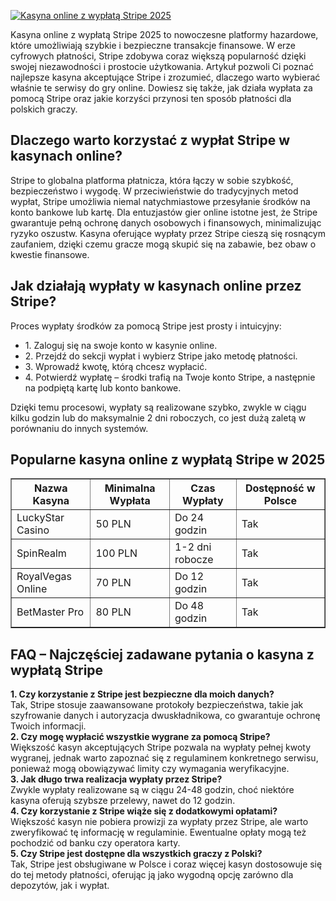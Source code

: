 [![Kasyna online z wypłatą Stripe 2025](https://123-caf.pages.dev/gitsignup.png)](https://vrmoo.ru/Bt82HjjY)

<div>Kasyna online z wypłatą Stripe 2025 to nowoczesne platformy hazardowe, które umożliwiają szybkie i bezpieczne transakcje finansowe. W erze cyfrowych płatności, Stripe zdobywa coraz większą popularność dzięki swojej niezawodności i prostocie użytkowania. Artykuł pozwoli Ci poznać najlepsze kasyna akceptujące Stripe i zrozumieć, dlaczego warto wybierać właśnie te serwisy do gry online. Dowiesz się także, jak działa wypłata za pomocą Stripe oraz jakie korzyści przynosi ten sposób płatności dla polskich graczy.</div>  <h2>Dlaczego warto korzystać z wypłat Stripe w kasynach online?</h2> <div>Stripe to globalna platforma płatnicza, która łączy w sobie szybkość, bezpieczeństwo i wygodę. W przeciwieństwie do tradycyjnych metod wypłat, Stripe umożliwia niemal natychmiastowe przesyłanie środków na konto bankowe lub kartę. Dla entuzjastów gier online istotne jest, że Stripe gwarantuje pełną ochronę danych osobowych i finansowych, minimalizując ryzyko oszustw. Kasyna oferujące wypłaty przez Stripe cieszą się rosnącym zaufaniem, dzięki czemu gracze mogą skupić się na zabawie, bez obaw o kwestie finansowe.</div>  <h2>Jak działają wypłaty w kasynach online przez Stripe?</h2> <div>Proces wypłaty środków za pomocą Stripe jest prosty i intuicyjny:</div> <ul>   <li>1. Zaloguj się na swoje konto w kasynie online.</li>   <li>2. Przejdź do sekcji wypłat i wybierz Stripe jako metodę płatności.</li>   <li>3. Wprowadź kwotę, którą chcesz wypłacić.</li>   <li>4. Potwierdź wypłatę – środki trafią na Twoje konto Stripe, a następnie na podpiętą kartę lub konto bankowe.</li> </ul> <div>Dzięki temu procesowi, wypłaty są realizowane szybko, zwykle w ciągu kilku godzin lub do maksymalnie 2 dni roboczych, co jest dużą zaletą w porównaniu do innych systemów.</div>  <h2>Popularne kasyna online z wypłatą Stripe w 2025</h2> <table border="1" cellpadding="8" cellspacing="0">   <thead>     <tr>       <th>Nazwa Kasyna</th>       <th>Minimalna Wypłata</th>       <th>Czas Wypłaty</th>       <th>Dostępność w Polsce</th>     </tr>   </thead>   <tbody>     <tr>       <td>LuckyStar Casino</td>       <td>50 PLN</td>       <td>Do 24 godzin</td>       <td>Tak</td>     </tr>     <tr>       <td>SpinRealm</td>       <td>100 PLN</td>       <td>1-2 dni robocze</td>       <td>Tak</td>     </tr>     <tr>       <td>RoyalVegas Online</td>       <td>70 PLN</td>       <td>Do 12 godzin</td>       <td>Tak</td>     </tr>     <tr>       <td>BetMaster Pro</td>       <td>80 PLN</td>       <td>Do 48 godzin</td>       <td>Tak</td>     </tr>   </tbody> </table>  <h2>FAQ – Najczęściej zadawane pytania o kasyna z wypłatą Stripe</h2> <div><strong>1. Czy korzystanie z Stripe jest bezpieczne dla moich danych?</strong><br>Tak, Stripe stosuje zaawansowane protokoły bezpieczeństwa, takie jak szyfrowanie danych i autoryzacja dwuskładnikowa, co gwarantuje ochronę Twoich informacji.</div> <div><strong>2. Czy mogę wypłacić wszystkie wygrane za pomocą Stripe?</strong><br>Większość kasyn akceptujących Stripe pozwala na wypłaty pełnej kwoty wygranej, jednak warto zapoznać się z regulaminem konkretnego serwisu, ponieważ mogą obowiązywać limity czy wymagania weryfikacyjne.</div> <div><strong>3. Jak długo trwa realizacja wypłaty przez Stripe?</strong><br>Zwykle wypłaty realizowane są w ciągu 24-48 godzin, choć niektóre kasyna oferują szybsze przelewy, nawet do 12 godzin.</div> <div><strong>4. Czy korzystanie z Stripe wiąże się z dodatkowymi opłatami?</strong><br>Większość kasyn nie pobiera prowizji za wypłaty przez Stripe, ale warto zweryfikować tę informację w regulaminie. Ewentualne opłaty mogą też pochodzić od banku czy operatora karty.</div> <div><strong>5. Czy Stripe jest dostępne dla wszystkich graczy z Polski?</strong><br>Tak, Stripe jest obsługiwane w Polsce i coraz więcej kasyn dostosowuje się do tej metody płatności, oferując ją jako wygodną opcję zarówno dla depozytów, jak i wypłat.</div>